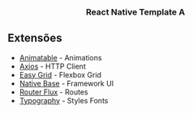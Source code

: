 <p align="center">
  <h3 align="center">React Native Template A</h3>
</p>

## Extensões
- [Animatable](https://github.com/oblador/react-native-animatable) - Animations
- [Axios](https://github.com/axios/axios) - HTTP Client
- [Easy Grid](https://github.com/GeekyAnts/react-native-easy-grid) - Flexbox Grid
- [Native Base](https://github.com/GeekyAnts/NativeBase) - Framework UI
- [Router Flux](https://github.com/aksonov/react-native-router-flux) - Routes
- [Typography](https://github.com/hectahertz/react-native-typography) - Styles Fonts

